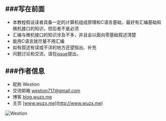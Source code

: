 ###写在前面
---

- 本教程假设读者具备一定的计算机组成原理和C语言基础，最好有汇编基础和微机接口的知识，但后者不是必须
- 汇编与微机接口的知识涉及不多，并且会以面向零基础叙述清楚
- 能用C语言就尽量不用汇编
- 如有叙述有误或不详的地方还望指出、补充
- 问题讨论和交流，请在[issue](https://github.com/westion717/KernelSharing/issues)提出。

###作者信息
---

- 昵称 Westion
- 交流邮箱 westion717@gmail.com
- 博客 [blog.wuzx.me](http://blog.wuzx.me)
- 主页 [www.wuzx.me](http://www.wuzx.me)


![Westion](http://a0.att.hudong.com/02/79/01300000248079122519799535152.jpg)